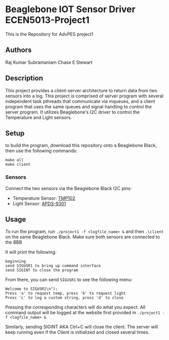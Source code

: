 # Beaglebone IOT Sensor Driver ECEN5013-Project1
This is the Repository for AdvPES project1

## Authors 
Raj Kumar Subramaniam 
Chase E Stewart

## Description
This project provides a client-server architecture to return data from two sensors into a log.
This project is comprised of server program with several independent task pthreads that communicate via mqueues, and a client program that uses the same queues and signal handling to control the server program.
It utilizes Beaglebone's I2C driver to control the Temperature and Light sensors.

## Setup
to build the program, download this repository onto a Beaglebone Black, then use the following commands:
```
make all
make client
```

### Sensors
Connect the two sensors via the Beaglebone Black I2C pins:
* Temperature Sensor: [TMP102](https://www.sparkfun.com/products/13314)
* Light Sensor: [APDS-9301](https://www.sparkfun.com/products/14350)

## Usage
To run the program, run `./project1 -f <logfile_name> &`
and then `.\client` on the same Beaglebone Black. Make sure both sensors are connected to the BBB

It will print the following:
```
beginning
send SIGUSR1 to bring up command interface
send SIGINT to close the program
```

From there, you can send `SIGUSR1` to see the following menu:
```
Welcome to SIGUSR1\n");
Press 'a' to request temp, press 'b' to request light
Press 'c' to log a custom string, press 'd' to close
```
Pressing the corresponding characters will do what you expect. All command output will be logged at the website first provided in `./project1 -f <logfile_name> &`

Similarly, sending SIGINT AKA Ctrl+C will close the client. The server will keep running even if the Client is initialized and closed several times.
